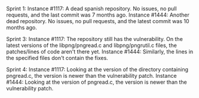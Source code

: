 Sprint 1:
Instance #1117: A dead spanish repository. No issues, no pull requests, and the last commit was 7 months ago.
Instance #1444: Another dead repository. No issues, no pull requests, and the latest commit was 10 months ago.

Sprint 3:
Instance #1117: The repository still has the vulnerability. On the latest versions of the libpng/pngread.c
	and libpng/pngrutil.c files, the patches/lines of code aren't there yet.
Instance #1444: Similarly, the lines in the specified files don't contain the fixes.

Sprint 4:
Instance #1117: Looking at the version of the directory containing pngread.c, the version is newer than the vulnerability patch.
Instance #1444: Looking at the version of pngread.c, the version is newer than the vulnerability patch.
